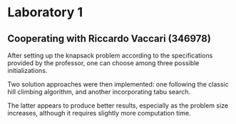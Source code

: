 # Laboratory 1
## Cooperating with Riccardo Vaccari (346978)

After setting up the knapsack problem according to the specifications provided by the professor, one can choose among three possible initializations.

Two solution approaches were then implemented: one following the classic hill climbing algorithm, and another incorporating tabu search. 

The latter appears to produce better results, especially as the problem size increases, although it requires slightly more computation time.
